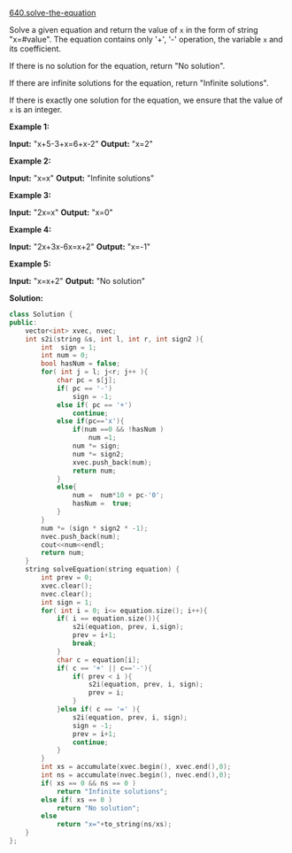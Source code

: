 [640.solve-the-equation](https://leetcode.com/problems/solve-the-equation/)  

Solve a given equation and return the value of `x` in the form of string "x=#value". The equation contains only '+', '-' operation, the variable `x` and its coefficient.

If there is no solution for the equation, return "No solution".

If there are infinite solutions for the equation, return "Infinite solutions".

If there is exactly one solution for the equation, we ensure that the value of `x` is an integer.

**Example 1:**  

**Input:** "x+5-3+x=6+x-2"
**Output:** "x=2"

**Example 2:**  

**Input:** "x=x"
**Output:** "Infinite solutions"

**Example 3:**  

**Input:** "2x=x"
**Output:** "x=0"

**Example 4:**  

**Input:** "2x+3x-6x=x+2"
**Output:** "x=-1"

**Example 5:**  

**Input:** "x=x+2"
**Output:** "No solution"  



**Solution:**  

```cpp
class Solution {
public:
    vector<int> xvec, nvec;
    int s2i(string &s, int l, int r, int sign2 ){
        int  sign = 1;
        int num = 0;
        bool hasNum = false;
        for( int j = l; j<r; j++ ){
            char pc = s[j];
            if( pc == '-')
                sign = -1;
            else if( pc == '+')
                continue;
            else if(pc=='x'){
                if(num ==0 && !hasNum )
                    num =1;
                num *= sign;
                num *= sign2;
                xvec.push_back(num);
                return num;
            }
            else{
                num =  num*10 + pc-'0';
                hasNum =  true;
            }
        }
        num *= (sign * sign2 * -1);
        nvec.push_back(num);
        cout<<num<<endl;
        return num;
    }
    string solveEquation(string equation) {
        int prev = 0;
        xvec.clear();
        nvec.clear();
        int sign = 1;
        for( int i = 0; i<= equation.size(); i++){
            if( i == equation.size()){
                s2i(equation, prev, i,sign);
                prev = i+1;
                break;
            }
            char c = equation[i];
            if( c == '+' || c=='-'){
                if( prev < i ){
                    s2i(equation, prev, i, sign);
                    prev = i;
                }
            }else if( c == '=' ){
                s2i(equation, prev, i, sign);
                sign = -1;
                prev = i+1;
                continue;
            }
        }
        int xs = accumulate(xvec.begin(), xvec.end(),0);
        int ns = accumulate(nvec.begin(), nvec.end(),0);
        if( xs == 0 && ns == 0 )
            return "Infinite solutions";
        else if( xs == 0 )
            return "No solution";
        else
            return "x="+to_string(ns/xs);
    }
};
```
      
